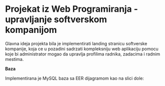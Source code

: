 # Projekat iz Web Programiranja - upravljanje softverskom kompanijom

Glavna ideja projekta bila je implementirati landing stranicu softverske kompanije, koja ce u pozadini sadrzati kompleksniju web aplikaciju pomocu koje bi administrator mogao da upravlja profilima radnika, zadacima i radnim mestima. 

**Baza**

Implementirana je MySQL baza sa EER dijagramom kao na slici dole:


